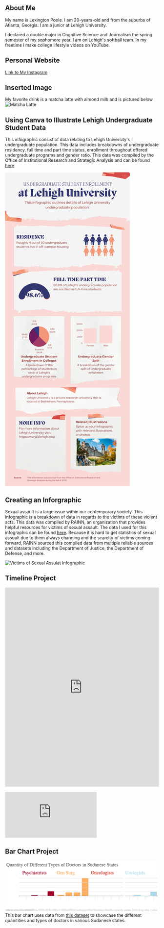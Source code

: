 ## About Me
My name is Lexington Poole. I am 20-years-old and from the suburbs of Atlanta, Georgia. I am a junior at Lehigh University.

I declared a double major in Cognitive Science and Journalism the spring semester of my sophomore year. I am on Lehigh's softball team. In my freetime I make college lifestyle videos on YouTube.

## Personal Website
[Link to My Instagram](https://www.instagram.com/lexijpoole/)

## Inserted Image
My favorite drink is a matcha latte with almond milk and is pictured below
![Matcha Latte](https://www.acozykitchen.com/wp-content/uploads/2017/04/IcedMatchaLatte-1.jpg) 

## Using Canva to Illustrate Lehigh Undergraduate Student Data
This infographic consist of data relating to Lehigh University's undergraduate population. This data includes breakdowns of undergraduate residency, full time and part time status, enrollment throughout offered undergraduate programs and gender ratio. This data was compiled by the Office of Institutional Research and Strategic Analysis and can be found [here](https://oirsa.lehigh.edu/sites/oirsa.lehigh.edu/files/LUprofile_2019.pdf)

![Lehigh Undergraduate Student Infographic](https://github.com/lexingtonpoole/lexingtonpoole.github.io/blob/main/datacanva.png?raw=true)

## Creating an Inforgraphic
Sexual assault is a large issue within our contemporary society. This infographic is a breakdown of data in regards to the victims of these violent acts. This data was compiled by RAINN, an organization that provides helpful resources for victims of sexual assault. The data I used for this infographic can be found [here](https://www.rainn.org/statistics/victims-sexual-violence). Because it is hard to get statistics of sexual assualt due to them always changing and the scarcity of victims coming forward, RAINN sourced this compiled data from multiple reliable sources and datasets including the Department of Justice, the Department of Defense, and more.

![Victims of Sexual Assulat Infographic](https://user-images.githubusercontent.com/100098620/155923755-4aada8ad-e43a-4c33-8535-27bcaecad76a.png)

## Timeline Project
<iframe src='https://cdn.knightlab.com/libs/timeline3/latest/embed/index.html?source=1aoxFGDn-FEwNF50fjcBdZRPQPTqwHin2NVtiYAx2Ne0&font=Default&lang=en&initial_zoom=2&height=650' width='100%' height='650' webkitallowfullscreen mozallowfullscreen allowfullscreen frameborder='0'></iframe>

![Ariana Grande Timeline](https://cdn.knightlab.com/libs/timeline3/latest/embed/index.html?source=1aoxFGDn-FEwNF50fjcBdZRPQPTqwHin2NVtiYAx2Ne0&font=Default&lang=en&initial_zoom=2&height=650)
## Bar Chart Project
![Sudanese Inforgraphic](Quantity_of_Different_Types_of_Doctors_in_Sudanese_States_Psychiatrists_General_Surgeons_Oncologists_Urologists_chartbuilder.png) This bar chart uses data from [this dataset](https://data.world/ocha-sudan/b9c877ca-5699-483b-b99b-9149dfa20991/workspace/file?filename=health-capacity-sudan-2018-long-xlsx-1.xlsx) to showcase the different quanitities and types of doctors in various Sudanese states.
